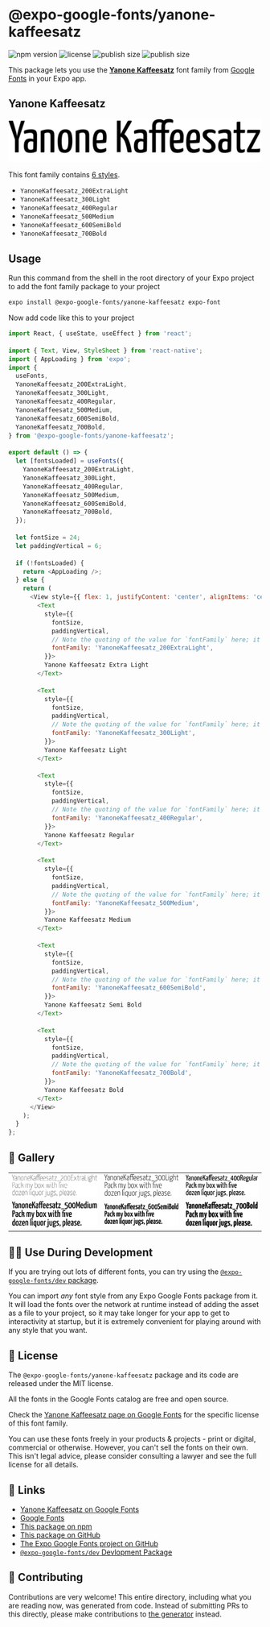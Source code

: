# @expo-google-fonts/yanone-kaffeesatz

![npm version](https://flat.badgen.net/npm/v/@expo-google-fonts/yanone-kaffeesatz)
![license](https://flat.badgen.net/github/license/expo/google-fonts)
![publish size](https://flat.badgen.net/packagephobia/install/@expo-google-fonts/yanone-kaffeesatz)
![publish size](https://flat.badgen.net/packagephobia/publish/@expo-google-fonts/yanone-kaffeesatz)

This package lets you use the [**Yanone Kaffeesatz**](https://fonts.google.com/specimen/Yanone+Kaffeesatz) font family from [Google Fonts](https://fonts.google.com/) in your Expo app.

## Yanone Kaffeesatz

![Yanone Kaffeesatz](./font-family.png)

This font family contains [6 styles](#-gallery).

- `YanoneKaffeesatz_200ExtraLight`
- `YanoneKaffeesatz_300Light`
- `YanoneKaffeesatz_400Regular`
- `YanoneKaffeesatz_500Medium`
- `YanoneKaffeesatz_600SemiBold`
- `YanoneKaffeesatz_700Bold`

## Usage

Run this command from the shell in the root directory of your Expo project to add the font family package to your project
```sh
expo install @expo-google-fonts/yanone-kaffeesatz expo-font
```

Now add code like this to your project
```js
import React, { useState, useEffect } from 'react';

import { Text, View, StyleSheet } from 'react-native';
import { AppLoading } from 'expo';
import {
  useFonts,
  YanoneKaffeesatz_200ExtraLight,
  YanoneKaffeesatz_300Light,
  YanoneKaffeesatz_400Regular,
  YanoneKaffeesatz_500Medium,
  YanoneKaffeesatz_600SemiBold,
  YanoneKaffeesatz_700Bold,
} from '@expo-google-fonts/yanone-kaffeesatz';

export default () => {
  let [fontsLoaded] = useFonts({
    YanoneKaffeesatz_200ExtraLight,
    YanoneKaffeesatz_300Light,
    YanoneKaffeesatz_400Regular,
    YanoneKaffeesatz_500Medium,
    YanoneKaffeesatz_600SemiBold,
    YanoneKaffeesatz_700Bold,
  });

  let fontSize = 24;
  let paddingVertical = 6;

  if (!fontsLoaded) {
    return <AppLoading />;
  } else {
    return (
      <View style={{ flex: 1, justifyContent: 'center', alignItems: 'center' }}>
        <Text
          style={{
            fontSize,
            paddingVertical,
            // Note the quoting of the value for `fontFamily` here; it expects a string!
            fontFamily: 'YanoneKaffeesatz_200ExtraLight',
          }}>
          Yanone Kaffeesatz Extra Light
        </Text>

        <Text
          style={{
            fontSize,
            paddingVertical,
            // Note the quoting of the value for `fontFamily` here; it expects a string!
            fontFamily: 'YanoneKaffeesatz_300Light',
          }}>
          Yanone Kaffeesatz Light
        </Text>

        <Text
          style={{
            fontSize,
            paddingVertical,
            // Note the quoting of the value for `fontFamily` here; it expects a string!
            fontFamily: 'YanoneKaffeesatz_400Regular',
          }}>
          Yanone Kaffeesatz Regular
        </Text>

        <Text
          style={{
            fontSize,
            paddingVertical,
            // Note the quoting of the value for `fontFamily` here; it expects a string!
            fontFamily: 'YanoneKaffeesatz_500Medium',
          }}>
          Yanone Kaffeesatz Medium
        </Text>

        <Text
          style={{
            fontSize,
            paddingVertical,
            // Note the quoting of the value for `fontFamily` here; it expects a string!
            fontFamily: 'YanoneKaffeesatz_600SemiBold',
          }}>
          Yanone Kaffeesatz Semi Bold
        </Text>

        <Text
          style={{
            fontSize,
            paddingVertical,
            // Note the quoting of the value for `fontFamily` here; it expects a string!
            fontFamily: 'YanoneKaffeesatz_700Bold',
          }}>
          Yanone Kaffeesatz Bold
        </Text>
      </View>
    );
  }
};

```

## 🔡 Gallery


||||
|-|-|-|
|![YanoneKaffeesatz_200ExtraLight](./YanoneKaffeesatz_200ExtraLight.ttf.png)|![YanoneKaffeesatz_300Light](./YanoneKaffeesatz_300Light.ttf.png)|![YanoneKaffeesatz_400Regular](./YanoneKaffeesatz_400Regular.ttf.png)||
|![YanoneKaffeesatz_500Medium](./YanoneKaffeesatz_500Medium.ttf.png)|![YanoneKaffeesatz_600SemiBold](./YanoneKaffeesatz_600SemiBold.ttf.png)|![YanoneKaffeesatz_700Bold](./YanoneKaffeesatz_700Bold.ttf.png)||


## 👩‍💻 Use During Development

If you are trying out lots of different fonts, you can try using the [`@expo-google-fonts/dev` package](https://github.com/expo/google-fonts/tree/master/font-packages/dev#readme).

You can import *any* font style from any Expo Google Fonts package from it. It will load the fonts
over the network at runtime instead of adding the asset as a file to your project, so it may take longer
for your app to get to interactivity at startup, but it is extremely convenient
for playing around with any style that you want.

## 📖 License

The `@expo-google-fonts/yanone-kaffeesatz` package and its code are released under the MIT license.

All the fonts in the Google Fonts catalog are free and open source.

Check the [Yanone Kaffeesatz page on Google Fonts](https://fonts.google.com/specimen/Yanone+Kaffeesatz) for the specific license of this font family.

You can use these fonts freely in your products & projects - print or digital, commercial or otherwise. However, you can't sell the fonts on their own. This isn't legal advice, please consider consulting a lawyer and see the full license for all details.

## 🔗 Links

- [Yanone Kaffeesatz on Google Fonts](https://fonts.google.com/specimen/Yanone+Kaffeesatz)
- [Google Fonts](https://fonts.google.com/)
- [This package on npm](https://www.npmjs.com/package/@expo-google-fonts/yanone-kaffeesatz)
- [This package on GitHub](https://github.com/expo/google-fonts/tree/master/font-packages/yanone-kaffeesatz)
- [The Expo Google Fonts project on GitHub](https://github.com/expo/google-fonts)
- [`@expo-google-fonts/dev` Devlopment Package](https://github.com/expo/google-fonts/tree/master/font-packages/dev)

## 🤝 Contributing

Contributions are very welcome! This entire directory, including what you are reading now, was generated from code. Instead of submitting PRs to this directly, please make contributions to [the generator](https://github.com/expo/google-fonts/tree/master/packages/generator) instead.
